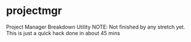 # projectmgr
Project Manager Breakdown Utility
NOTE: Not finished by any stretch yet. This is just a quick hack done in about 45 mins
